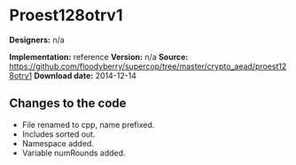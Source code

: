 # Proest128otrv1

**Designers:** n/a

**Implementation:** reference
**Version:** n/a
**Source:** https://github.com/floodyberry/supercop/tree/master/crypto_aead/proest128otrv1
**Download date:** 2014-12-14

## Changes to the code

* File renamed to cpp, name prefixed.
* Includes sorted out.
* Namespace added.
* Variable numRounds added.
